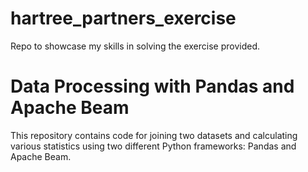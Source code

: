 # hartree_partners_exercise
Repo to showcase my skills in solving the exercise provided.

# Data Processing with Pandas and Apache Beam

This repository contains code for joining two datasets and calculating various statistics using two different Python frameworks: Pandas and Apache Beam.